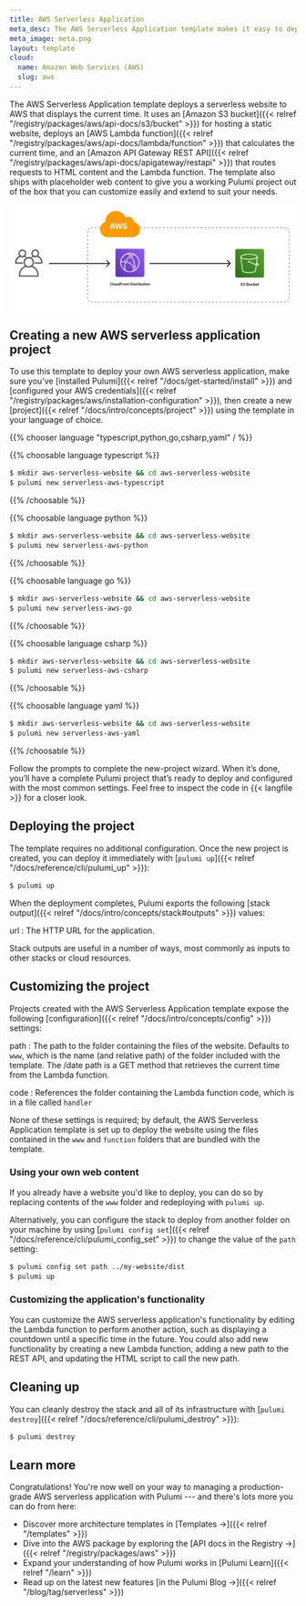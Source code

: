 ```yaml
---
title: AWS Serverless Application
meta_desc: The AWS Serverless Application template makes it easy to deploy a serverless application on AWS with Pulumi, AWS Lambda, and Amazon API Gateway.
meta_image: meta.png
layout: template
cloud:
  name: Amazon Web Services (AWS)
  slug: aws
---
```


The AWS Serverless Application template deploys a serverless website to AWS that displays the current time. It uses an [Amazon S3 bucket]({{< relref "/registry/packages/aws/api-docs/s3/bucket" >}}) for hosting a static website, deploys an [AWS Lambda function]({{< relref "/registry/packages/aws/api-docs/lambda/function" >}}) that calculates the current time, and an [Amazon API Gateway REST API]({{< relref "/registry/packages/aws/api-docs/apigateway/restapi" >}}) that routes requests to HTML content and the Lambda function. The template also ships with placeholder web content to give you a working Pulumi project out of the box that you can customize easily and extend to suit your needs.

![An architecture diagram of the Pulumi AWS Serverless Website template](./architecture.png)

## Creating a new AWS serverless application project

To use this template to deploy your own AWS serverless application, make sure you've [installed Pulumi]({{< relref "/docs/get-started/install" >}}) and [configured your AWS credentials]({{< relref "/registry/packages/aws/installation-configuration" >}}), then create a new [project]({{< relref "/docs/intro/concepts/project" >}}) using the template in your language of choice.

{{% chooser language "typescript,python,go,csharp,yaml" / %}}

{{% choosable language typescript %}}

```bash
$ mkdir aws-serverless-website && cd aws-serverless-website
$ pulumi new serverless-aws-typescript
```

{{% /choosable %}}

{{% choosable language python %}}

```bash
$ mkdir aws-serverless-website && cd aws-serverless-website
$ pulumi new serverless-aws-python
```

{{% /choosable %}}

{{% choosable language go %}}

```bash
$ mkdir aws-serverless-website && cd aws-serverless-website
$ pulumi new serverless-aws-go
```

{{% /choosable %}}

{{% choosable language csharp %}}

```bash
$ mkdir aws-serverless-website && cd aws-serverless-website
$ pulumi new serverless-aws-csharp
```

{{% /choosable %}}

{{% choosable language yaml %}}

```bash
$ mkdir aws-serverless-website && cd aws-serverless-website
$ pulumi new serverless-aws-yaml
```

{{% /choosable %}}

Follow the prompts to complete the new-project wizard. When it’s done, you’ll have a complete Pulumi project that’s ready to deploy and configured with the most common settings. Feel free to inspect the code in {{< langfile >}} for a closer look.

## Deploying the project

The template requires no additional configuration. Once the new project is created, you can deploy it immediately with [`pulumi up`]({{< relref "/docs/reference/cli/pulumi_up" >}}):

```bash
$ pulumi up
```

When the deployment completes, Pulumi exports the following [stack output]({{< relref "/docs/intro/concepts/stack#outputs" >}}) values:

url
: The HTTP URL for the application.

Stack outputs are useful in a number of ways, most commonly as inputs to other stacks or cloud resources.

## Customizing the project

Projects created with the AWS Serverless Application template expose the following [configuration]({{< relref "/docs/intro/concepts/config" >}}) settings:

path
: The path to the folder containing the files of the website. Defaults to `www`, which is the name (and relative path) of the folder included with the template. The /date path is a GET method that retrieves the current time from the Lambda function.

code
: References the folder containing the Lambda function code, which is in a file called `handler`

None of these settings is required; by default, the AWS Serverless Application template is set up to deploy the website using the files contained in the `www` and `function` folders that are bundled with the template.

### Using your own web content

If you already have a website you'd like to deploy, you can do so by replacing contents of the `www` folder and redeploying with `pulumi up`.

Alternatively, you can configure the stack to deploy from another folder on your machine by using [`pulumi config set`]({{< relref "/docs/reference/cli/pulumi_config_set" >}}) to change the value of the `path` setting:

```bash
$ pulumi config set path ../my-website/dist
$ pulumi up
```

### Customizing the application's functionality

You can customize the AWS serverless application's functionality by editing the Lambda function to perform another action, such as displaying a countdown until a specific time in the future. You could also add new functionality by creating a new Lambda function, adding a new path to the REST API, and updating the HTML script to call the new path.

## Cleaning up

You can cleanly destroy the stack and all of its infrastructure with [`pulumi destroy`]({{< relref "/docs/reference/cli/pulumi_destroy" >}}):

```bash
$ pulumi destroy
```

## Learn more

Congratulations! You're now well on your way to managing a production-grade AWS serverless application with Pulumi --- and there's lots more you can do from here:

* Discover more architecture templates in [Templates &rarr;]({{< relref "/templates" >}})
* Dive into the AWS package by exploring the [API docs in the Registry &rarr;]({{< relref "/registry/packages/aws" >}})
* Expand your understanding of how Pulumi works in [Pulumi Learn]({{< relref "/learn" >}})
* Read up on the latest new features [in the Pulumi Blog &rarr;]({{< relref "/blog/tag/serverless" >}})
